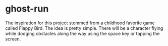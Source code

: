 # ghost-run
The inspiration for this project stemmed from a childhood favorite game called Flappy Bird. The idea is pretty simple. There will be a character flying while dodging obstacles along the way using the space key or tapping the screen.
